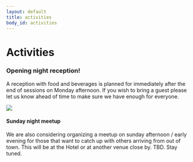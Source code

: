 ```yaml
---
layout: default
title: activities
body_id: activities
---
```


# Activities

<p class="lead">

<h3>Opening night reception!</h3>

A reception with food and beverages is planned for immediately after the end of sessions on Monday afternoon. If you wish to bring a guest please let us know ahead of time to make sure we have enough for everyone.
<p>
<img src="IMG_8904-reception_sml.jpg"
</p>
<h4>Sunday night meetup</h4>

We are also considering organizing a meetup on sunday afternoon / early evening for those that want to catch up with others arriving from out of town. This will be at the Hotel or at another venue close by. TBD. Stay tuned.

</p>

